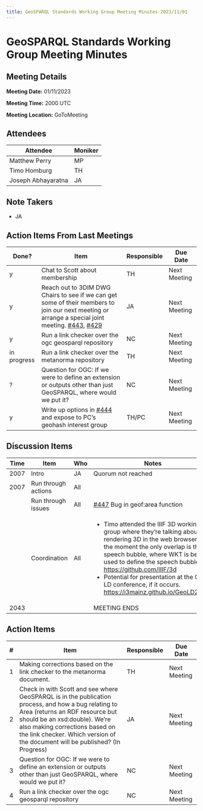 ```yaml
---
title: GeoSPARQL Standards Working Group Meeting Minutes 2023/11/01
---
```

# GeoSPARQL Standards Working Group Meeting Minutes
## Meeting Details
**Meeting Date:** 01/11/2023

**Meeting Time:** 2000 UTC

**Meeting Location:** GoToMeeting  

## Attendees
Attendee | Moniker |
---- | ---- |
Matthew Perry | MP |
Timo Homburg | TH |
Joseph Abhayaratna | JA |

## Note Takers
- JA

## Action Items From Last Meetings
Done? | Item | Responsible | Due Date |
---- | ---- | ---- | --- |
y | Chat to Scott about membership | TH | Next Meeting |
y | Reach out to 3DIM DWG Chairs to see if we can get some of their members to join our next meeting or arrange a special joint meeting. [#443](https://github.com/opengeospatial/ogc-geosparql/pull/443), [#429](https://github.com/opengeospatial/ogc-geosparql/issues/429) | JA | Next Meeting |
y | Run a link checker over the ogc geosparql repository | NC | Next Meeting |
in progress | Run a link checker over the metanorma repository | TH | Next Meeting |
? | Question for OGC: If we were to define an extension or outputs other than just GeoSPARQL, where would we put it? | NC | Next Meeting |
y | Write up options in [#444](https://github.com/opengeospatial/ogc-geosparql/issues/444) and expose to PC’s geohash interest group | TH/PC | Next Meeting |

## Discussion Items
Time | Item | Who | Notes |
---- | ---- | ---- | ---- |
2007 | Intro | JA | Quorum not reached |
2007 | Run through actions | All | |
<br/> | Run through issues | All | [#447](https://github.com/opengeospatial/ogc-geosparql/issues/447) Bug in geof:area function |
<br/> | Coordination | All | <ul><li>Timo attended the IIIF 3D working group where they’re talking about rendering 3D in the web browser. At the moment the only overlap is the speech bubble, where WKT is being used to define the speech bubble. https://github.com/IIIF/3d</li><li>Potential for presentation at the Geo-LD conference, if it occurs. https://i3mainz.github.io/GeoLD2022/</li></ul> |
2043 | | | MEETING ENDS |

## Action Items
\# | Item | Responsible | Due Date |
---- | ---- | ---- | ---- |
<span name="action_1">1</span> | Making corrections based on the link checker to the metanorma document. | TH | Next Meeting |
<span name="action_2">2</span> | Check in with Scott and see where GeoSPARQL is in the publication process, and how a bug relating to Area (returns an RDF resource bu​​t should be an xsd:double). We’re also making corrections based on the link checker. Which version of the document will be published? (In Progress) | JA | Next Meeting |
<span name="action_3">3</span> | Question for OGC: If we were to define an extension or outputs other than just GeoSPARQL, where would we put it? | NC | Next Meeting |
<span name="action_4">4</span> | Run a link checker over the ogc geosparql repository | NC | Next Meeting |
